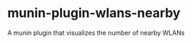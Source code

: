 munin-plugin-wlans-nearby
=========================

A munin plugin that visualizes the number of nearby WLANs
